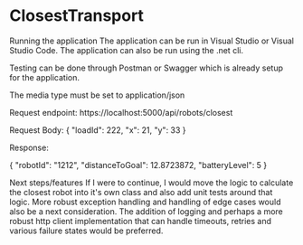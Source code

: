 # ClosestTransport

Running the application
The application can be run in Visual Studio or Visual Studio Code.
The application can also be run using the .net cli.

Testing can be done through Postman or Swagger which is already setup for the application.

The media type must be set to application/json

Request endpoint: https://localhost:5000/api/robots/closest

Request Body:
{
  "loadId": 222,
  "x": 21,
  "y": 33
}

Response:

{
  "robotId": "1212",
  "distanceToGoal": 12.8723872,
  "batteryLevel": 5
}

Next steps/features
If I were to continue, I would move the logic to calculate the closest robot into it's own class and also add unit tests around that logic.
More robust exception handling and handling of edge cases would also be a next consideration.
The addition of logging and perhaps a more robust http client implementation that can handle timeouts, retries and various failure states would be preferred.
